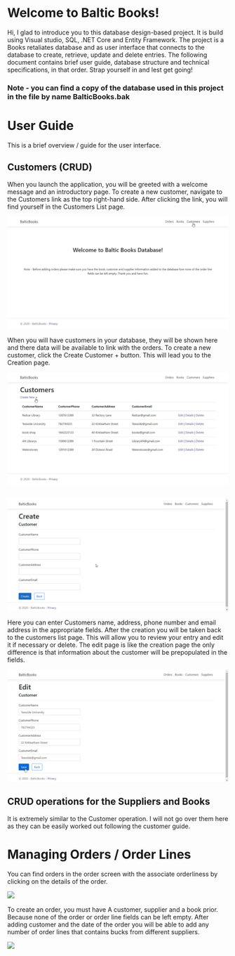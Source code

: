 # Welcome to Baltic Books!

Hi, I glad to introduce you to this database design-based project. It is build using Visual studio, SQL, .NET Core and Entity Framework. The project is a Books retaliates database and as user interface that connects to the database to create, retrieve, update and delete entries. The following document contains brief user guide, database structure and technical specifications, in that order. Strap yourself in and lest get going!

### Note - you can find a copy of the database used in this project in the file by name BalticBooks.bak

# User Guide
This is a brief overview / guide for the user interface.


## Customers (CRUD)

When you launch the application, you will be greeted with a welcome message and an introductory page.
To create a new customer, navigate to the Customers link as the top right-hand side. After clicking the link, you will find yourself in the Customers List page. 




![](/BalticBooks/gitImages/welcome.jpg)




When you will have customers in your database, they will be shown here and there data will be available to link with the orders.
To create a new customer, click the Create Customer + button. This will lead you to the Creation page.




![](/BalticBooks/gitImages/createCustomer.jpg)

##

![](/BalticBooks/gitImages/listCustomer.jpg)




Here you can enter Customers name, address, phone number and email address in the appropriate fields.
After the creation you will be taken back to the customers list page. This will allow you to review your entry and edit it if necessary or delete. The edit page is like the creation page the only difference is that information about the customer will be prepopulated in the fields.




![](/BalticBooks/gitImages/editCustomer.jpg)




## CRUD operations for the Suppliers and Books 
It is extremely similar to the Customer operation. I will not go over them here as they can be easily worked out following the customer guide.



# Managing Orders / Order Lines
You can find orders in the order screen with the associate orderliness by clicking on the details of the order.



![](/BalticBooks/gitImages/)



To create an order, you must have A customer, supplier and a book prior. Because none of the order or order line fields can be left empty. After adding customer and the date of the order you will be able to add any number of order lines that contains bucks from different suppliers.



![](/BalticBooks/gitImages/)


